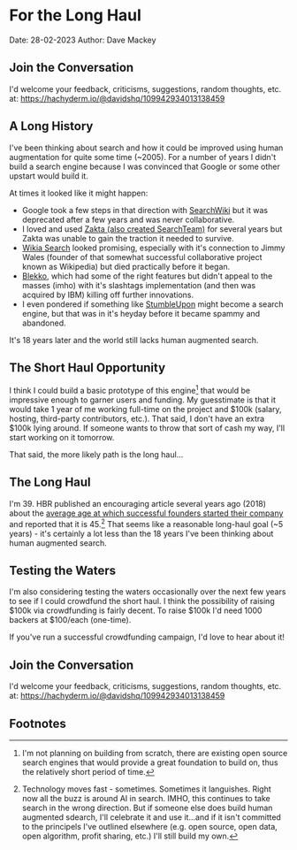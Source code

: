 # For the Long Haul
Date: 28-02-2023
Author: Dave Mackey

## Join the Conversation
I'd welcome your feedback, criticisms, suggestions, random thoughts, etc. at: https://hachyderm.io/@davidshq/109942934013138459

## A Long History
I've been thinking about search and how it could be improved using human augmentation for quite some time (~2005). For a number of years I didn't build a search engine because I was convinced that Google or some other upstart would build it.

At times it looked like it might happen:

- Google took a few steps in that direction with [SearchWiki](https://en.wikipedia.org/wiki/Google_SearchWiki) but it was deprecated after a few years and was never collaborative.
- I loved and used [Zakta (also created SearchTeam)](https://web.archive.org/web/20120306164700/http://zakta.com/zakta/) for several years but Zakta was unable to gain the traction it needed to survive.
- [Wikia Search](https://en.wikipedia.org/wiki/Wikia_Search) looked promising, especially with it's connection to Jimmy Wales (founder of that somewhat successful collaborative project known as Wikipedia) but died practically before it began.
- [Blekko](https://en.wikipedia.org/wiki/Blekko), which had some of the right features but didn't appeal to the masses (imho) with it's slashtags implementation (and then was acquired by IBM) killing off further innovations.
- I even pondered if something like [StumbleUpon](https://en.wikipedia.org/wiki/StumbleUpon) might become a search engine, but that was in it's heyday before it became spammy and abandoned.

It's 18 years later and the world still lacks human augmented search.

## The Short Haul Opportunity
I think I could build a basic prototype of this engine[^scratch] that would be impressive enough to garner users and funding. My guesstimate is that it would take 1 year of me working full-time on the project and $100k (salary, hosting, third-party contributors, etc.). That said, I don't have an extra $100k lying around. If someone wants to throw that sort of cash my way, I'll start working on it tomorrow.

That said, the more likely path is the long haul...

## The Long Haul
I'm 39. HBR published an encouraging article several years ago (2018) about the [average age at which successful founders started their company](https://hbr.org/2018/07/research-the-average-age-of-a-successful-startup-founder-is-45) and reported that it is 45.[^danger] That seems like a reasonable long-haul goal (~5 years) - it's certainly a lot less than the 18 years I've been thinking about human augmented search.

## Testing the Waters
I'm also considering testing the waters occasionally over the next few years to see if I could crowdfund the short haul. I think the possibility of raising $100k via crowdfunding is fairly decent. To raise $100k I'd need 1000 backers at $100/each (one-time).

If you've run a successful crowdfunding campaign, I'd love to hear about it!

## Join the Conversation
I'd welcome your feedback, criticisms, suggestions, random thoughts, etc. at: https://hachyderm.io/@davidshq/109942934013138459

## Footnotes
[^scratch]: I'm not planning on building from scratch, there are existing open source search engines that would provide a great foundation to build on, thus the relatively short period of time.
[^danger]: Technology moves fast - sometimes. Sometimes it languishes. Right now all the buzz is around AI in search. IMHO, this continues to take search in the wrong direction. But if someone else does build human augmented sdearch, I'll celebrate it and use it...and if it isn't committed to the principels I've outlined elsewhere (e.g. open source, open data, open algorithm, profit sharing, etc.) I'll still build my own.
